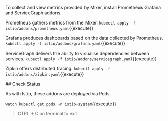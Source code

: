 To collect and view metrics provided by Mixer, install Prometheus Grafana and ServiceGraph addons.

Prometheus gathers metrics from the Mixer. `kubectl apply -f istio/addons/prometheus.yaml`{{execute}}

Grafana produces dashboards based on the data collected by Prometheus. `kubectl apply -f istio/addons/grafana.yaml`{{execute}}

ServiceGraph delivers the ability to visualise dependencies between services. `kubectl apply -f istio/addons/servicegraph.yaml`{{execute}}

Zipkin offers distributed tracing. `kubectl apply -f istio/addons/zipkin.yaml`{{execute}}


## Check Status

As with Istio, these addons are deployed via Pods.

`watch kubectl get pods -n istio-system`{{execute}}

> CTRL + C on terminal to exit
